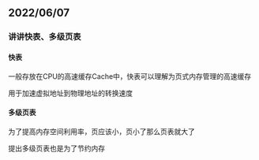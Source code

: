 ## 2022/06/07

### 讲讲快表、多级页表

#### 快表

一般存放在CPU的高速缓存Cache中，快表可以理解为页式内存管理的高速缓存

用于加速虚拟地址到物理地址的转换速度

#### 多级页表

为了提高内存空间利用率，页应该小，页小了那么页表就大了

提出多级页表也是为了节约内存